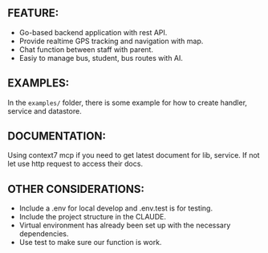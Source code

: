 ## FEATURE:

- Go-based backend application with rest API.
- Provide realtime GPS tracking and navigation with map.
- Chat function between staff with parent.
- Easiy to manage bus, student, bus routes with AI.

## EXAMPLES:

In the `examples/` folder, there is some example for how to create handler, service and datastore.

## DOCUMENTATION:
Using context7 mcp if you need to get latest document for lib, service. 
If not let use http request to access their docs.

## OTHER CONSIDERATIONS:

- Include a .env for local develop and .env.test is for testing.
- Include the project structure in the CLAUDE.
- Virtual environment has already been set up with the necessary dependencies.
- Use test to make sure our function is work.
